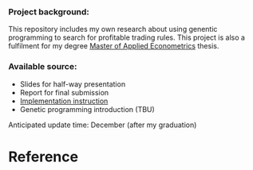 ### Project background: 

This repository includes my own research about using genentic programming to search for profitable trading rules. 
This project is also a fulfilment for my degree [Master of Applied Econometrics](https://handbook.unimelb.edu.au/2018/courses/mc-appecon) thesis. 

### Available source:

* Slides for half-way presentation
* Report for final submission
* [Implementation instruction](https://github.com/ZelinC/Trading-rule-searching-Genetic-Programming-two-phase-searching-methodology/blob/master/implementation%20instruction.md)
* Genetic programming introduction (TBU)


Anticipated update time: December (after my graduation)





# Reference

